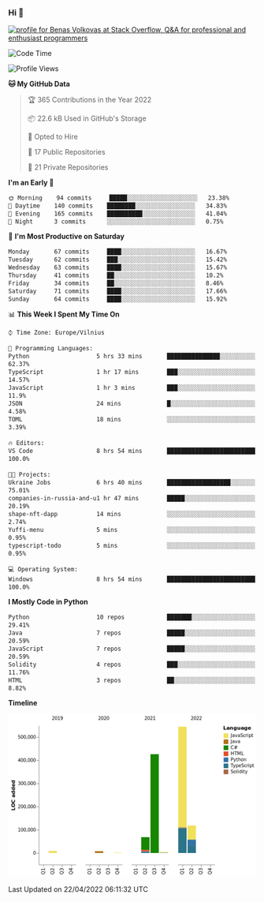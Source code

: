 ### Hi 👋
<a href="https://stackoverflow.com/users/14954249/benas-volkovas"><img src="https://stackoverflow.com/users/flair/14954249.png?theme=dark" width="208" height="58" alt="profile for Benas Volkovas at Stack Overflow, Q&amp;A for professional and enthusiast programmers" title="profile for Benas Volkovas at Stack Overflow, Q&amp;A for professional and enthusiast programmers"></a>

<!--START_SECTION:waka-->
![Code Time](http://img.shields.io/badge/Code%20Time-670%20hrs%2021%20mins-blue)

![Profile Views](http://img.shields.io/badge/Profile%20Views-0-blue)

**🐱 My GitHub Data** 

> 🏆 365 Contributions in the Year 2022
 > 
> 📦 22.6 kB Used in GitHub's Storage 
 > 
> 💼 Opted to Hire
 > 
> 📜 17 Public Repositories 
 > 
> 🔑 21 Private Repositories  
 > 
**I'm an Early 🐤** 

```text
🌞 Morning    94 commits     █████░░░░░░░░░░░░░░░░░░░░   23.38% 
🌆 Daytime    140 commits    ████████░░░░░░░░░░░░░░░░░   34.83% 
🌃 Evening    165 commits    ██████████░░░░░░░░░░░░░░░   41.04% 
🌙 Night      3 commits      ░░░░░░░░░░░░░░░░░░░░░░░░░   0.75%

```
📅 **I'm Most Productive on Saturday** 

```text
Monday       67 commits     ████░░░░░░░░░░░░░░░░░░░░░   16.67% 
Tuesday      62 commits     ███░░░░░░░░░░░░░░░░░░░░░░   15.42% 
Wednesday    63 commits     ████░░░░░░░░░░░░░░░░░░░░░   15.67% 
Thursday     41 commits     ██░░░░░░░░░░░░░░░░░░░░░░░   10.2% 
Friday       34 commits     ██░░░░░░░░░░░░░░░░░░░░░░░   8.46% 
Saturday     71 commits     ████░░░░░░░░░░░░░░░░░░░░░   17.66% 
Sunday       64 commits     ████░░░░░░░░░░░░░░░░░░░░░   15.92%

```


📊 **This Week I Spent My Time On** 

```text
⌚︎ Time Zone: Europe/Vilnius

💬 Programming Languages: 
Python                   5 hrs 33 mins       ███████████████░░░░░░░░░░   62.37% 
TypeScript               1 hr 17 mins        ███░░░░░░░░░░░░░░░░░░░░░░   14.57% 
JavaScript               1 hr 3 mins         ███░░░░░░░░░░░░░░░░░░░░░░   11.9% 
JSON                     24 mins             █░░░░░░░░░░░░░░░░░░░░░░░░   4.58% 
TOML                     18 mins             ░░░░░░░░░░░░░░░░░░░░░░░░░   3.39%

🔥 Editors: 
VS Code                  8 hrs 54 mins       █████████████████████████   100.0%

🐱‍💻 Projects: 
Ukraine Jobs             6 hrs 40 mins       ██████████████████░░░░░░░   75.01% 
companies-in-russia-and-u1 hr 47 mins        █████░░░░░░░░░░░░░░░░░░░░   20.19% 
shape-nft-dapp           14 mins             ░░░░░░░░░░░░░░░░░░░░░░░░░   2.74% 
Yuffi-menu               5 mins              ░░░░░░░░░░░░░░░░░░░░░░░░░   0.95% 
typescript-todo          5 mins              ░░░░░░░░░░░░░░░░░░░░░░░░░   0.95%

💻 Operating System: 
Windows                  8 hrs 54 mins       █████████████████████████   100.0%

```

**I Mostly Code in Python** 

```text
Python                   10 repos            ███████░░░░░░░░░░░░░░░░░░   29.41% 
Java                     7 repos             █████░░░░░░░░░░░░░░░░░░░░   20.59% 
JavaScript               7 repos             █████░░░░░░░░░░░░░░░░░░░░   20.59% 
Solidity                 4 repos             ███░░░░░░░░░░░░░░░░░░░░░░   11.76% 
HTML                     3 repos             ██░░░░░░░░░░░░░░░░░░░░░░░   8.82%

```


**Timeline**

![Chart not found](https://raw.githubusercontent.com/BenasVolkovas/BenasVolkovas/main/charts/bar_graph.png) 


 Last Updated on 22/04/2022 06:11:32 UTC
<!--END_SECTION:waka-->

